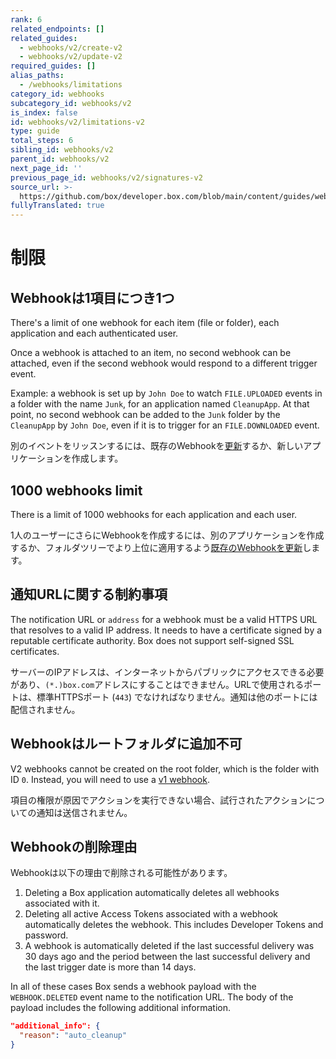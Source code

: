 ```yaml
---
rank: 6
related_endpoints: []
related_guides:
  - webhooks/v2/create-v2
  - webhooks/v2/update-v2
required_guides: []
alias_paths:
  - /webhooks/limitations
category_id: webhooks
subcategory_id: webhooks/v2
is_index: false
id: webhooks/v2/limitations-v2
type: guide
total_steps: 6
sibling_id: webhooks/v2
parent_id: webhooks/v2
next_page_id: ''
previous_page_id: webhooks/v2/signatures-v2
source_url: >-
  https://github.com/box/developer.box.com/blob/main/content/guides/webhooks/v2/limitations-v2.md
fullyTranslated: true
---
```

# 制限

## Webhookは1項目につき1つ

There's a limit of one webhook for each item (file or folder), each application and each authenticated user.

Once a webhook is attached to an item, no second webhook can be attached, even if the second webhook would respond to a different trigger event.

Example: a webhook is set up by `John Doe` to watch `FILE.UPLOADED` events in a folder with the name `Junk`, for an application named `CleanupApp`. At that point, no second webhook can be added to the `Junk` folder by the `CleanupApp` by `John Doe`, even if it is to trigger for an `FILE.DOWNLOADED` event.

別のイベントをリッスンするには、既存のWebhookを[更新][update]するか、新しいアプリケーションを作成します。

## 1000 webhooks limit

There is a limit of 1000 webhooks for each application and each user.

1人のユーザーにさらにWebhookを作成するには、別のアプリケーションを作成するか、フォルダツリーでより上位に適用するよう[既存のWebhookを更新][update]します。

## 通知URLに関する制約事項

The notification URL or `address` for a webhook must be a valid HTTPS URL that resolves to a valid IP address. It needs to have a certificate signed by a reputable certificate authority. Box does not support self-signed SSL certificates.

サーバーのIPアドレスは、インターネットからパブリックにアクセスできる必要があり、`(*.)box.com`アドレスにすることはできません。URLで使用されるポートは、標準HTTPSポート (`443`) でなければなりません。通知は他のポートには配信されません。

## Webhookはルートフォルダに追加不可

V2 webhooks cannot be created on the root folder, which is the folder with ID `0`. Instead, you will need to use a [v1 webhook][v1].

<Message type="notice">

項目の権限が原因でアクションを実行できない場合、試行されたアクションについての通知は送信されません。

</Message>

## Webhookの削除理由

Webhookは以下の理由で削除される可能性があります。

1. Deleting a Box application automatically deletes all webhooks associated with it.
2. Deleting all active Access Tokens associated with a webhook automatically deletes the webhook. This includes Developer Tokens and password.
3. A webhook is automatically deleted if the last successful delivery was 30 days ago and the period between the last successful delivery and the last trigger date is more than 14 days.

In all of these cases Box sends a webhook payload with the `WEBHOOK.DELETED` event name to the notification URL. The body of the payload includes the following additional information.

```json
"additional_info": {
  "reason": "auto_cleanup"
}
```

[v1]: g://webhooks/v1

[update]: g://webhooks/v2/update-v2

